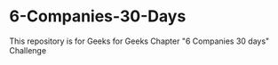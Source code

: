 # 6-Companies-30-Days
This repository is for Geeks for Geeks Chapter "6 Companies 30 days" Challenge
